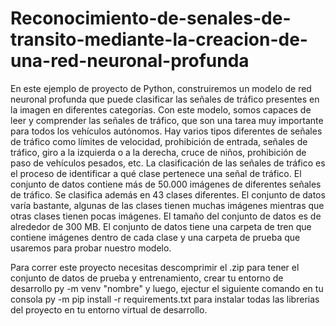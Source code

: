 # Reconocimiento-de-senales-de-transito-mediante-la-creacion-de-una-red-neuronal-profunda
En este ejemplo de proyecto de Python, construiremos un modelo de red neuronal profunda que puede clasificar las señales de tráfico presentes en la imagen en diferentes categorías. Con este modelo, somos capaces de leer y comprender las señales de tráfico, que son una tarea muy importante para todos los vehículos autónomos.
Hay varios tipos diferentes de señales de tráfico como límites de velocidad, prohibición de entrada, señales de tráfico, giro a la izquierda o a la derecha, cruce de niños, prohibición de paso de vehículos pesados, etc. La clasificación de las señales de tráfico es el proceso de identificar a qué clase pertenece una señal de tráfico.
El conjunto de datos contiene más de 50.000 imágenes de diferentes señales de tráfico. Se clasifica además en 43 clases diferentes. El conjunto de datos varía bastante, algunas de las clases tienen muchas imágenes mientras que otras clases tienen pocas imágenes. El tamaño del conjunto de datos es de alrededor de 300 MB. El conjunto de datos tiene una carpeta de tren que contiene imágenes dentro de cada clase y una carpeta de prueba que usaremos para probar nuestro modelo.


Para correr este proyecto necesitas descomprimir el .zip para tener el conjunto de datos de prueba y entrenamiento,  crear tu entorno de desarrollo py -m venv "nombre" y luego, ejectur el siguiente comando en tu consola  py -m pip install -r requirements.txt para instalar todas las librerias del  proyecto en tu entorno virtual de desarrollo.
